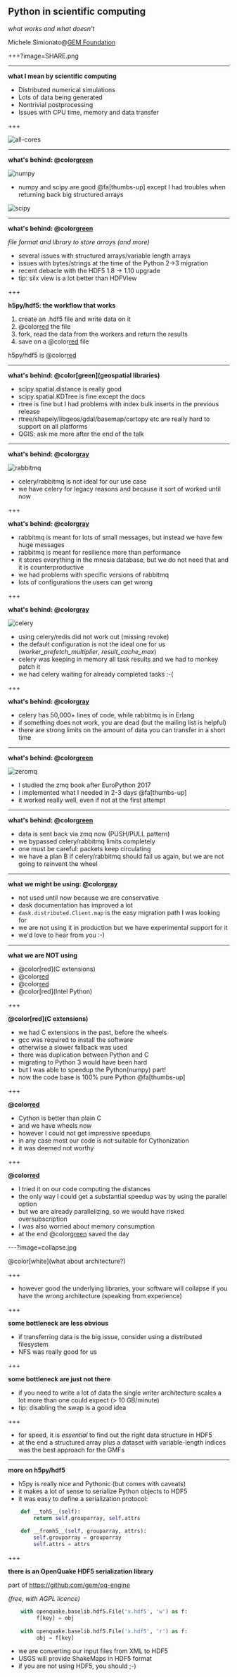 Python in scientific computing
------------------------------

*what works and what doesn't*

Michele Simionato@[GEM Foundation](https://www.globalquakemodel.org)

+++?image=SHARE.png

---

**what I mean by scientific computing**

- Distributed numerical simulations
- Lots of data being generated
- Nontrivial postprocessing
- Issues with CPU time, memory and data transfer

+++

![all-cores](all-cores.png)

---

**what's behind: @color[green](numpy/scipy)**

![numpy](numpy.jpeg)

- numpy and scipy are good @fa[thumbs-up] except I had troubles when
  returning back big structured arrays

![scipy](scipy.jpeg)

---

**what's behind: @color[green](h5py/hdf5)**

*file format and library to store arrays (and more)*

- several issues with structured arrays/variable length arrays
- issues with bytes/strings at the time of the Python 2->3 migration
- recent debacle with the HDF5 1.8 -> 1.10 upgrade
- tip: silx view is a lot better than HDFView

+++

**h5py/hdf5: the workflow that works**

1. create an .hdf5 file and write data on it
2. @color[red](close) the file
3. fork, read the data from the workers and return the results
4. save on a @color[red](different) file

h5py/hdf5 is @color[red](evil)

---

**what's behind: @color[green](geospatial libraries)**

- scipy.spatial.distance is really good
- scipy.spatial.KDTree is fine except the docs
- rtree is fine but I had problems with index bulk inserts in
  the previous release
- rtree/shapely/libgeos/gdal/basemap/cartopy etc are really hard to support
  on all platforms
- QGIS: ask me more after the end of the talk

---

**what's behind: @color[gray](celery/rabbitmq)**

![rabbitmq](rabbitmq.png)

- celery/rabbitmq is not ideal for our use case
- we have celery for legacy reasons and because it sort of worked until now
  
+++

**what's behind: @color[gray](celery/rabbitmq)**

- rabbitmq is meant for lots of small messages, but instead we have few
  huge messages
- rabbitmq is meant for resilience more than performance
- it stores everything in the mnesia
  database, but we do not need that and it is counterproductive
- we had problems with specific versions of rabbitmq
- lots of configurations the users can get wrong

+++

**what's behind: @color[gray](celery/rabbitmq)**

![celery](celery.jpeg)

- using celery/redis did not work out (missing revoke)
- the default configuration is not the ideal one for us
  (*worker_prefetch_multiplier*, *result_cache_max*)
- celery was keeping in memory all task results and we had to monkey patch it
- we had celery waiting for already completed tasks :-(

+++

**what's behind: @color[gray](celery/rabbitmq)**

- celery has 50,000+ lines of code, while rabbitmq is in Erlang
- if something does not work, you are dead (but the mailing list is helpful)
- there are strong limits on the amount of data you can transfer in a
  short time

---

**what's behind: @color[green](zmq)**

![zeromq](zeromq-logo.jpg)

- I studied the zmq book after EuroPython 2017
- I implemented what I needed in 2-3 days @fa[thumbs-up]
- it worked really well, even if not at the first attempt

---

**what's behind: @color[green](zmq)**

- data is sent back via zmq now (PUSH/PULL pattern)
- we bypassed celery/rabbitmq limits completely
- one must be careful: packets keep circulating
- we have a plan B if celery/rabbitmq should fail us again, but we are
  not going to reinvent the wheel

---

**what we might be using: @color[gray](dask)**

- not used until now because we are conservative
- dask documentation has improved a lot
- `dask.distributed.Client.map` is the easy migration path I was looking for
- we are not using it in production but we have experimental support for it
- we'd love to hear from you :-)

---

**what we are NOT using**

- @color[red](C extensions)
- @color[red](Cython)
- @color[red](numba)
- @color[red](Intel Python)

+++

**@color[red](C extensions)**

- we had C extensions in the past, before the wheels
- gcc was required to install the software
- otherwise a slower fallback was used
- there was duplication between Python and C
- migrating to Python 3 would have been hard
- but I was able to speedup the Python(numpy) part!
- now the code base is 100% pure Python @fa[thumbs-up]

+++

**@color[red](Cython)**

- Cython is better than plain C
- and we have wheels now
- however I could not get impressive speedups
- in any case most our code is not suitable for Cythonization
- it was deemed not worthy

+++

**@color[red](numba)**

- I tried it on our code computing the distances
- the only way I could get a substantial speedup was by using the parallel
  option
- but we are already parallelizing, so we would have risked oversubscription
- I was also worried about memory consumption
- at the end @color[green](scipy.spatial.distance) saved the day

---?image=collapse.jpg

@color[white](what about architecture?)

+++

- however good the underlying libraries, your software will collapse
  if you have the wrong architecture (speaking from experience)

+++

**some bottleneck are less obvious**

- if transferring data is the big issue, consider using a distributed filesystem
- NFS was really good for us

+++

**some bottleneck are just not there**

- if you need to write a lot of data the single writer
  architecture scales a lot more than one could expect (> 10 GB/minute)
- tip: disabling the swap is a good idea

+++

- for speed, it is *essential* to find out the right data structure in HDF5
- at the end a structured array plus a dataset with variable-length indices
  was the best approach for the GMFs

---

**more on h5py/hdf5**

- h5py is really nice and Pythonic (but comes with caveats)
- it makes a lot of sense to serialize Python objects to HDF5
- it was easy to define a serialization protocol:

```python
    def __toh5__(self):
        return self.grouparray, self.attrs
        
    def __fromh5__(self, grouparray, attrs):
        self.grouparray = grouparray
        self.attrs = attrs
```
+++

**there is an OpenQuake HDF5 serialization library**

part of https://github.com/gem/oq-engine

*(free, with AGPL licence)*

```python
    with openquake.baselib.hdf5.File('x.hdf5', 'w') as f:
         f[key] = obj 
        
    with openquake.baselib.hdf5.File('x.hdf5', 'r') as f:
         obj = f[key] 
```

- we are converting our input files from XML to HDF5
- USGS will provide ShakeMaps in HDF5 format
- if you are not using HDF5, you should ;-)
